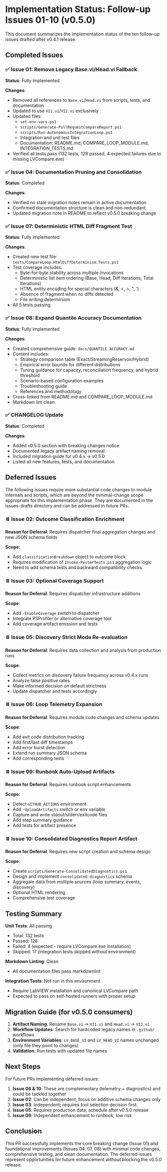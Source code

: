 # Implementation Status: Follow-up Issues 01-10 (v0.5.0)

This document summarizes the implementation status of the ten follow-up issues drafted after v0.4.1 release.

## Completed Issues

### ✅ Issue 01: Remove Legacy Base.vi/Head.vi Fallback

**Status**: Fully implemented

**Changes**:
- Removed all references to `Base.vi`/`Head.vi` from scripts, tests, and documentation
- Updated to use `VI1.vi`/`VI2.vi` exclusively
- Updated files:
  - `set-env-vars.ps1`
  - `scripts/Generate-PullRequestCompareReport.ps1`
  - `scripts/Run-AutonomousIntegrationLoop.ps1`
  - Integration and unit test files
  - Documentation: README.md, COMPARE_LOOP_MODULE.md, INTEGRATION_TESTS.md
- Verified all tests pass (132 tests, 128 passed, 4 expected failures due to missing LVCompare.exe)

### ✅ Issue 04: Documentation Pruning and Consolidation

**Status**: Completed

**Changes**:
- Verified no stale migration notes remain in active documentation
- Confirmed documentation structure is clean and non-redundant
- Updated migration note in README to reflect v0.5.0 breaking change

### ✅ Issue 07: Deterministic HTML Diff Fragment Test

**Status**: Fully implemented

**Changes**:
- Created new test file: `tests/CompareLoop.HtmlDiffDeterminism.Tests.ps1`
- Test coverage includes:
  - Byte-for-byte stability across multiple invocations
  - Deterministic list item ordering (Base, Head, Diff Iterations, Total Iterations)
  - HTML entity encoding for special characters (&, <, >, ", ')
  - Absence of fragment when no diffs detected
  - File writing determinism
- All 5 tests passing

### ✅ Issue 08: Expand Quantile Accuracy Documentation

**Status**: Fully implemented

**Changes**:
- Created comprehensive guide: `docs/QUANTILE_ACCURACY.md`
- Content includes:
  - Strategy comparison table (Exact/StreamingReservoir/Hybrid)
  - Empirical error bounds for different distributions
  - Tuning guidance for capacity, reconciliation frequency, and hybrid threshold
  - Scenario-based configuration examples
  - Troubleshooting guide
  - References and methodology
- Cross-linked from README.md and COMPARE_LOOP_MODULE.md
- Markdown lint clean

### ✅ CHANGELOG Update

**Status**: Completed

**Changes**:
- Added v0.5.0 section with breaking changes notice
- Documented legacy artifact naming removal
- Included migration guide for v0.4.x → v0.5.0
- Listed all new features, tests, and documentation

## Deferred Issues

The following issues require more substantial code changes to module internals and scripts, which are beyond the minimal-change scope appropriate for this implementation phase. They are documented in the issues-drafts directory and can be addressed in future PRs.

### ⏸️ Issue 02: Outcome Classification Enrichment

**Reason for Deferral**: Requires dispatcher final aggregation changes and new JSON schema fields

**Scope**:
- Add `classificationBreakdown` object to outcome block
- Requires modification of `Invoke-PesterTests.ps1` aggregation logic
- Need to add schema tests and backward compatibility checks

### ⏸️ Issue 03: Optional Coverage Support

**Reason for Deferral**: Requires dispatcher infrastructure additions

**Scope**:
- Add `-EnableCoverage` switch to dispatcher
- Integrate PSProfiler or alternative coverage tool
- Add coverage artifact emission and tests

### ⏸️ Issue 05: Discovery Strict Mode Re-evaluation

**Reason for Deferral**: Requires data collection and analysis from production runs

**Scope**:
- Collect metrics on discovery failure frequency across v0.4.x runs
- Analyze false positive rates
- Make informed decision on default strictness
- Update dispatcher and tests accordingly

### ⏸️ Issue 06: Loop Telemetry Expansion

**Reason for Deferral**: Requires module code changes and schema updates

**Scope**:
- Add exit code distribution tracking
- Add first/last diff timestamps
- Add error burst detection
- Extend run summary JSON schema
- Add corresponding tests

### ⏸️ Issue 09: Runbook Auto-Upload Artifacts

**Reason for Deferral**: Requires runbook script enhancements

**Scope**:
- Detect `GITHUB_ACTIONS` environment
- Add `-UploadArtifacts` switch or env variable
- Capture and write stdout/stderr/exitcode files
- Add step summary guidance
- Add tests for artifact presence

### ⏸️ Issue 10: Consolidated Diagnostics Report Artifact

**Reason for Deferral**: Requires new script creation and schema design

**Scope**:
- Create `scripts/Generate-ConsolidatedDiagnostics.ps1`
- Design and implement `consolidated-diagnostics` schema
- Aggregate data from multiple sources (loop summary, events, discovery)
- Optional HTML rendering
- Comprehensive test coverage

## Testing Summary

**Unit Tests**: All passing
- Total: 132 tests
- Passed: 128
- Failed: 4 (expected - require LVCompare.exe installation)
- Skipped: 17 (integration tests skipped without environment)

**Markdown Linting**: Clean
- All documentation files pass markdownlint

**Integration Tests**: Not run in this environment
- Require LabVIEW installation and canonical LVCompare path
- Expected to pass on self-hosted runners with proper setup

## Migration Guide (for v0.5.0 consumers)

1. **Artifact Naming**: Rename `Base.vi` → `VI1.vi` and `Head.vi` → `VI2.vi`
2. **Workflow Updates**: Search for hardcoded legacy names in `.github/` workflows
3. **Environment Variables**: `LV_BASE_VI` and `LV_HEAD_VI` names unchanged (only file they point to changes)
4. **Validation**: Run tests with updated file names

## Next Steps

For future PRs implementing deferred issues:

1. **Issue 06 & 10**: These are complementary (telemetry + diagnostics) and could be tackled together
2. **Issue 02**: Can be independent; focus on additive schema changes only
3. **Issue 03**: Independent; requires tool selection decision first
4. **Issue 05**: Requires production data; schedule after v0.5.0 release
5. **Issue 09**: Independent enhancement to runbook; low risk

## Conclusion

This PR successfully implements the core breaking change (Issue 01) and foundational improvements (Issues 04, 07, 08) with minimal code changes, comprehensive testing, and clean documentation. The deferred issues represent opportunities for future enhancement without blocking the v0.5.0 release.
